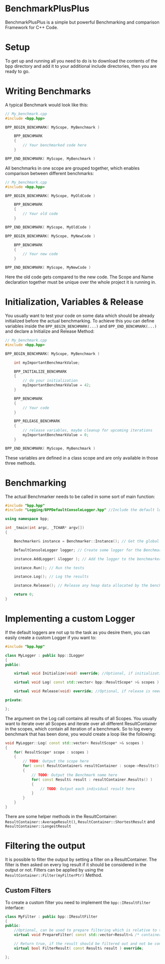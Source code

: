BenchmarkPlusPlus
=================

BenchmarkPlusPlus is a simple but powerful Benchmarking and comparison Framework for C++ Code.

Setup
=================

To get up and running all you need to do is to download the contents of the bpp directory
and add it to your additional include directories, then you are ready to go.

Writing Benchmarks
=================

A typical Benchmark would look like this:

```cpp
// My_benchmark.cpp
#include <bpp.hpp>

BPP_BEGIN_BENCHMARK( MyScope, MyBenchmark )

	BPP_BENCHMARK
	{
		// Your benchmarked code here
	}

BPP_END_BENCHMARK( MyScope, MyBenchmark )
```

All benchmarks in one scope are grouped together, which enables comparison between different
benchmarks:

```cpp
// My_benchmark.cpp
#include <bpp.hpp>

BPP_BEGIN_BENCHMARK( MyScope, MyOldCode )

	BPP_BENCHMARK
	{
		// Your old code
	}

BPP_END_BENCHMARK( MyScope, MyOldCode )

BPP_BEGIN_BENCHMARK( MyScope, MyNewCode )

	BPP_BENCHMARK
	{
		// Your new code
	}

BPP_END_BENCHMARK( MyScope, MyNewCode )
```

Here the old code gets compared to the new code. The Scope and Name declaration together
must be unique over the whole project it is running in.

Initialization, Variables & Release
====================

You usually want to test your code on some data which should be already initialized before the actual benchmarking.
To achieve this you can define variables inside the ```BPP_BEGIN_BENCHMARK(...)``` and ```BPP_END_BENCHMARK(...)```
and declare a Initialize and Release Method:

```cpp
// My_benchmark.cpp
#include <bpp.hpp>

BPP_BEGIN_BENCHMARK( MyScope, MyBenchmark )

	int myImportantBenchmarkValue;

	BPP_INITIALIZE_BENCHMARK
	{
		// do your initialization
		myImportantBenchmarkValue = 42;
	}

	BPP_BENCHMARK
	{
		// Your code
	}

	BPP_RELEASE_BENCHMARK
	{
		// release variables, maybe cleanup for upcoming iterations
		myImportantBenchmarkValue = 0;
	}

BPP_END_BENCHMARK( MyScope, MyBenchmark )
```

These variables are defined in a class scope and are only available in those three methods.


Benchmarking
==================

The actual Benchmarker needs to be called in some sort of main function:

```cpp
#include "bpp.hpp"
#include "Logging/BPPDefaultConsoleLogger.hpp" //Include the default logger

using namespace bpp;

int _tmain(int argc, _TCHAR* argv[])
{

	Benchmarker& instance = Benchmarker::Instance(); // Get the global Benchmarker

	DefaultConsoleLogger logger; // Create some logger for the Benchmarker, to actually get some output

	instance.AddLogger( &logger ); // Add the logger to the benchmarker

	instance.Run(); // Run the tests

	instance.Log(); // Log the results

	instance.Release(); // Release any heap data allocated by the benchmarker

	return 0;
}
```

Implementing a custom Logger
===========================

If the default loggers are not up to the task as you desire them, you can easily create a custom Logger if you want to:

```cpp
#include "bpp.hpp"

class MyLogger : public bpp::ILogger
{
public:

	virtual void Initialize(void) override; //Optional, if initialization is needed

	virtual void Log( const std::vector< bpp::ResultScope* >& scopes ) override;

	virtual void Release(void) override; //Optional, if release is needed

private:

};
```

The argument on the Log call contains all results of all Scopes.
You usually want to iterate over all Scopes and iterate over all different ResultContainer in the scopes, which contain
all iteration of a benchmark.
So to log every benchmark that has been done, you would create a loop like the following:
```cpp
void MyLogger::Log( const std::vector< ResultScope* >& scopes )
{
	for( ResultScope* scope : scopes )
	{
		// TODO: Output the scope here
		for( const ResultContainer& resultContainer : scope->Results() )
		{
			// TODO: Output the Benchmark name here
			for( const Result& result : resultContainer.Results() )
			{
				// TODO: Output each individual result here
			}
		}
	}
}
```

There are some helper methods in the ResultContainer: ```ResultContainer::AverageResult()```,
```ResultContainer::ShortestResult``` and ```ResultContainer::LongestResult```

Filtering the output
=======================
It is possible to filter the output by setting a filter on a ResultContainer.
The filter is then asked on every log result if it should be considered in the output or not.
Filters can be applied by using the ```ResultContainer::Filter(myFilterPtr)``` Method.

## Custom Filters

To create a custom filter you need to implement the ```bpp::IResultFilter``` interface:

```cpp
class MyFilter : public bpp::IResultFilter
{
public:
	//Optional, can be used to prepare filtering which is relative to the results
	virtual void PrepareFilter( const std::vector<Result>& /* container */ ) override;

	// Return true, if the result should be filtered out and not be considered while logging, false otherwise
	virtual bool FilterResult( const Result& result ) override;

};
```
